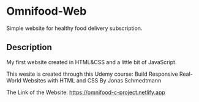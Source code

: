 # Omnifood-Web
Simple website for healthy food delivery subscription.

## Description
My first website created in HTML&CSS and a little bit of JavaScript.

This wesite is created through this Udemy course: 
Build Responsive Real-World Websites with HTML and CSS
By Jonas Schmedtmann

The Link of the Website:
https://omnifood-c-project.netlify.app
